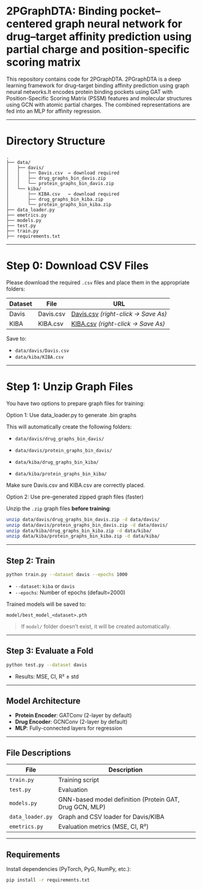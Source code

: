 # 2PGraphDTA: Binding pocket–centered graph neural network for drug–target affinity prediction using partial charge and position-specific scoring matrix

This repository contains code for 2PGraphDTA. 2PGraphDTA is a deep learning framework for drug–target binding affinity prediction using graph neural networks.It encodes protein binding pockets using GAT with Position-Specific Scoring Matrix (PSSM) features and molecular structures using GCN with atomic partial charges. The combined representations are fed into an MLP for affinity regression.

---

# Directory Structure

```
.
├── data/
│   ├── davis/
│   │   ├── Davis.csv  ← download required
│   │   ├── drug_graphs_bin_davis.zip
│   │   └── protein_graphs_bin_davis.zip
│   └── kiba/
│       ├── KIBA.csv   ← download required
│       ├── drug_graphs_bin_kiba.zip
│       └── protein_graphs_bin_kiba.zip
├── data_loader.py
├── emetrics.py
├── models.py
├── test.py
├── train.py
├── requirements.txt
```

---

# Step 0: Download CSV Files

Please download the required `.csv` files and place them in the appropriate folders:

| Dataset | File         | URL                                                                 |
|---------|--------------|----------------------------------------------------------------------|
| Davis   | Davis.csv    | [Davis.csv](https://github.com/JK-Liu7/AttentionMGT-DTA/blob/main/data/Davis/Davis.csv) *(right-click → Save As)* |
| KIBA    | KIBA.csv     | [KIBA.csv](https://github.com/JK-Liu7/AttentionMGT-DTA/blob/main/data/KIBA/KIBA.csv) *(right-click → Save As)* |

Save to:
- `data/davis/Davis.csv`
- `data/kiba/KIBA.csv`

---

# Step 1: Unzip Graph Files

You have two options to prepare graph files for training:

Option 1: Use data_loader.py to generate .bin graphs

This will automatically create the following folders:

- `data/davis/drug_graphs_bin_davis/`

- `data/davis/protein_graphs_bin_davis/`

- `data/kiba/drug_graphs_bin_kiba/`

- `data/kiba/protein_graphs_bin_kiba/`

Make sure Davis.csv and KIBA.csv are correctly placed.


Option 2: Use pre-generated zipped graph files (faster)

Unzip the `.zip` graph files **before training**:

```bash
unzip data/davis/drug_graphs_bin_davis.zip -d data/davis/
unzip data/davis/protein_graphs_bin_davis.zip -d data/davis/
unzip data/kiba/drug_graphs_bin_kiba.zip -d data/kiba/
unzip data/kiba/protein_graphs_bin_kiba.zip -d data/kiba/
```

---

## Step 2: Train

```bash
python train.py --dataset davis --epochs 1000
```

- `--dataset`: `kiba` or `davis`
- `--epochs`: Number of epochs (default=2000)

Trained models will be saved to:
```
model/best_model_<dataset>.pth
```

> If `model/` folder doesn’t exist, it will be created automatically.

---

## Step 3: Evaluate a Fold

```bash
python test.py --dataset davis
```

- Results: MSE, CI, R² ± std

---

## Model Architecture

- **Protein Encoder**: GATConv (2-layer by default)
- **Drug Encoder**: GCNConv (2-layer by default)
- **MLP**: Fully-connected layers for regression

---

## File Descriptions

| File             | Description                                      |
|------------------|--------------------------------------------------|
| `train.py`       | Training script                                  |
| `test.py`        | Evaluation                                       |
| `models.py`      | GNN-based model definition (Protein GAT, Drug GCN, MLP) |
| `data_loader.py` | Graph and CSV loader for Davis/KIBA              |
| `emetrics.py`    | Evaluation metrics (MSE, CI, R²)                 |

---

## Requirements

Install dependencies (PyTorch, PyG, NumPy, etc.):

```bash
pip install -r requirements.txt
```
